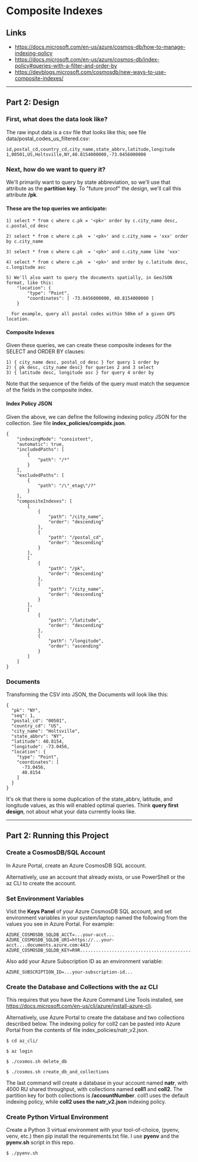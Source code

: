 # Composite Indexes

## Links

- https://docs.microsoft.com/en-us/azure/cosmos-db/how-to-manage-indexing-policy
- https://docs.microsoft.com/en-us/azure/cosmos-db/index-policy#queries-with-a-filter-and-order-by
- https://devblogs.microsoft.com/cosmosdb/new-ways-to-use-composite-indexes/ 

---

## Part 2: Design

### First, what does the data look like?

The raw input data is a csv file that looks like this; see file data/postal_codes_us_filtered.csv:

```
id,postal_cd,country_cd,city_name,state_abbrv,latitude,longitude
1,00501,US,Holtsville,NY,40.8154000000,-73.0456000000
```

### Next, how do we want to query it?

We'll primarily want to query by state abbreviation, so we'll use that attribute
as the **partition key**.  To "future proof" the design, we'll call this attribute **/pk**.

#### These are the top queries we anticipate:

```
1) select * from c where c.pk = '<pk>' order by c.city_name desc, c.postal_cd desc

2) select * from c where c.pk  = '<pk>' and c.city_name = 'xxx' order by c.city_name

3) select * from c where c.pk  = '<pk>' and c.city_name like 'xxx'

4) select * from c where c.pk  = '<pk>' and order by c.latitude desc, c.longitude asc

5) We'll also want to query the documents spatially, in GeoJSON format, like this:
    "location": {
        "type": "Point",
        "coordinates": [ -73.0456000000, 40.8154000000 ]
    }

  For example, query all postal codes within 50km of a given GPS location.
```

#### Composite Indexes

Given these queries, we can create these composite indexes for the SELECT and ORDER BY clauses:

```
1) { city_name desc, postal_cd desc } for query 1 order by
2) { pk desc, city_name desc} for queries 2 and 3 select
3) { latitude desc, longitude asc } for query 4 order by
```

Note that the sequence of the fields of the query must match the sequence of the
fields in the composite index.

#### Index Policy JSON

Given the above, we can define the following indexing policy JSON for the collection.
See file **index_policies/compidx.json**.

```
{
    "indexingMode": "consistent",
    "automatic": true,
    "includedPaths": [
        {
            "path": "/*"
        }
    ],
    "excludedPaths": [
        {
            "path": "/\"_etag\"/?"
        }
    ],
    "compositeIndexes": [
        [
            {
                "path": "/city_name",
                "order": "descending"
            },
            {
                "path": "/postal_cd",
                "order": "descending"
            }
        ],
        [
            {
                "path": "/pk",
                "order": "descending"
            },
            {
                "path": "/city_name",
                "order": "descending"
            }
        ],
        [
            {
                "path": "/latitude",
                "order": "descending"
            },
            {
                "path": "/longitude",
                "order": "ascending"
            }
        ]
    ]
}
```


### Documents

Transforming the CSV into JSON, the Documents will look like this:

```
{
  "pk": "NY",
  "seq": 1,
  "postal_cd": "00501",
  "country_cd": "US",
  "city_name": "Holtsville",
  "state_abbrv": "NY",
  "latitude": 40.8154,
  "longitude": -73.0456,
  "location": {
    "type": "Point",
    "coordinates": [
      -73.0456,
      40.8154
    ]
  }
}
```

It's ok that there is some duplication of the state_abbrv, latitude, and longitude values,
as this will enabled optimal queries.  Think **query first design**, not about
what your data currently looks like.

---

## Part 2: Running this Project

### Create a CosmosDB/SQL Account

In Azure Portal, create an Azure CosmosDB SQL account.

Alternatively, use an account that already exists, or use PowerShell or the az CLI
to create the account.

### Set Environment Variables

Visit the **Keys Panel** of your Azure CosmosDB SQL account,
and set environment variables in your system/laptop named the following
from the values you see in Azure Portal.  For example:

```
AZURE_COSMOSDB_SQLDB_ACCT=...your-acct...
AZURE_COSMOSDB_SQLDB_URI=https://...your-acct....documents.azure.com:443/
AZURE_COSMOSDB_SQLDB_KEY=R9R...................................................................................==
```

Also add your Azure Subscription ID as an environment variable:

```
AZURE_SUBSCRIPTION_ID=...your-subscription-id...
```

### Create the Database and Collections with the az CLI

This requires that you have the Azure Command Line Tools installed, see 
https://docs.microsoft.com/en-us/cli/azure/install-azure-cli.

Alternatively, use Azure Portal to create the database and two collections
described below.  The indexing policy for coll2 can be pasted into Azure Portal
from the contents of file index_policies/natr_v2.json.

```
$ cd az_cli/

$ az login

$ ./cosmos.sh delete_db

$ ./cosmos.sh create_db_and_collections
```

The last command will create a database in your account named **natr**, with 4000 RU shared throughput,
with collections named **coll1** and **coll2**.  The partition key for both collections is **/accountNumber**.
coll1 uses the default indexing policy, while **coll2 uses the natr_v2.json** indexing policy.

### Create Python Virtual Environment

Create a Python 3 virtual environment with your tool-of-choice, (pyenv, venv, etc.)
then pip install the requirements.txt file.  I use **pyenv** and the **pyenv.sh**
script in this repo.

```
$ ./pyenv.sh
```

